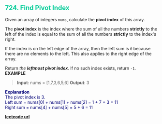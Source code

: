 <h2 style="color:#0C9;">724. Find Pivot Index</h2>

Given an array of integers `nums`, calculate the **pivot index** of this array.

The **pivot index** is the index where the sum of all the numbers **strictly** to the left of the index is equal to the sum of all the numbers **strictly** to the index's right.

If the index is on the left edge of the array, then the left sum is `0` because there are no elements to the left. This also applies to the right edge of the array.

Return *the **leftmost pivot index***. If no such index exists, return `-1`.
**EXAMPLE**
>**Input**: nums = [1,7,3,6,5,6]
**Output**: 3

<p style="color:#007;">
<b>Explanation</b><br>
The pivot index is 3.<br>
Left sum = nums[0] + nums[1] + nums[2] = 1 + 7 + 3 = 11<br>
Right sum = nums[4] + nums[5] = 5 + 6 = 11
</p>

**[leetcode url](https://leetcode.com/problems/find-pivot-index/description/)**

